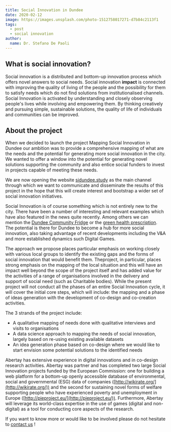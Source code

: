 ```yaml
---
title: Social Innovation in Dundee
date: 2020-02-12
image: https://images.unsplash.com/photo-1512758017271-d7b84c2113f1
tags:
  - post
  - social innovation
author:
  name: Dr. Stefano De Paoli
---
```


## What is social innovation?
Social innovation is a distributed and bottom-up innovation process which offers novel answers to social needs. Social innovation **impact** is connected with improving the quality of living of the people and the possibility for them to satisfy needs which do not find solutions from institutionalised channels. Social Innovation is activated by understanding and closely observing people&#39;s lives while involving and empowering them. By thinking creatively and pursuing simple, sustainable solutions, the quality of life of individuals and communities can be improved.


## About the project
When we decided to launch the project Mapping Social Innovation in Dundee our ambition was to provide a comprehensive mapping of what are the needs and the potential for generating more social innovation in the city. We wanted to offer a window into the potential for generating novel solutions supporting the community and also entice social funders to invest in projects capable of meeting these needs. 

We are now opening the website [sidundee.study](https://sidundee.study/) as the main channel through which we want to communicate and disseminate the results of this project in the hope that this will create interest and bootstrap a wider set of social innovation initiatives.

Social Innovation is of course something which is not entirely new to the city. There have been a number of interesting and relevant examples which have also featured in the news quite recently. Among others we can mention the  [Dundee Community Fridge](http://www.gatechurch.co.uk/communityfridge) or the  [green health prescription](https://www.volunteerdundee.org.uk/our-work/green-health-prescription/). The potential is there for Dundee to become a hub for more social innovation, also taking advantage of recent developments including the V&A and more established dynamics such Digital Games.

The approach we propose places particular emphasis on working closely with various local groups to identify the existing gaps and the forms of social innovation that would benefit them. Theproject, in particular, places strong emphasis on the mapping of the local situation and this will have an impact well beyond the scope of the project itself and has added value for the activities of a range of organisations involved in the delivery and support of social need (such as Charitable bodies). While the present project will not conduct all the phases of an entire Social Innovation cycle, it will cover the initial core steps, which will include: the mapping and a phase of ideas generation with the development of co-design and co-creation activities.

The 3 strands of the project include:

- A qualitative mapping of needs done with qualitative interviews and visits to organisations
- A data science approach to mapping the needs of social innovation, largely based on re-using existing available datasets
- An idea generation phase based on co-design where we would like to start envision some potential solutions to the identified needs

Abertay has extensive experience in digital innovations and in co-design research activities. Abertay was partner and has completed two large Social Innovation projects funded by the European Commission: one for building a web platform for a bottom-up openly accessible database of environmental, social and governmental (ESG) data of companies ([http://wikirate.org/](http://wikirate.org/)) and the second for sustaining novel forms of welfare supporting people who have experienced poverty and unemployment in Europe ([http://pieproject.eu/](http://pieproject.eu/)). Furthermore, Abertay will leverage its world-class expertise in the use of games (digital and non-digital) as a tool for conducting core aspects of the research.

If you want to know more or would like to be involved please do not hesitate to [contact us](/contact) !
